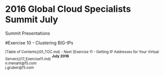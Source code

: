 # 2016 Global Cloud Specialists Summit July

Summit Presentations


#Exercise 10 - Clustering BIG-IPs






<sub>
[Table of Contents](01_TOC.md) - Next [Exercise 11 - Getting IP Addresses for Your Virtual Servers](17_Exercise11.md) 
</sub>

<sup>
<b>July 2016</b></br>
n.menant@f5.com</br>
j.gruber@f5.com
</sup>
